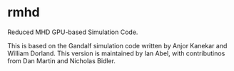 # rmhd
Reduced MHD GPU-based Simulation Code.

This is based on the Gandalf simulation code written by Anjor Kanekar and William Dorland.
This version is maintained by Ian Abel, with contributinos from Dan Martin and Nicholas Bidler.



